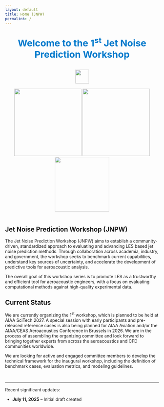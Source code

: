 ```yaml
---
layout: default
title: Home (JNPW)
permalink: /
---
```

<div style="text-align: center; color: #007acc; font-size: 1.9rem; font-weight: bold; margin: 2rem 0;">
  Welcome to the 1<sup>st</sup> Jet Noise Prediction Workshop
</div>
<center>
  <img src="{{'/assets/images/AIAA_logo.png' | relative_url }}" height="45"> 
</center>
<br>
<center>
  <img src="{{'/assets/images/image1.jpeg'     | relative_url}}"  height="220"> 
  <img src="{{'/assets/images/image2.png'      | relative_url}}"  height="220"> 
  <img src="{{'/assets/images/density.png'     | relative_url}}"  height="178">
</center>
<br>

## **Jet Noise Prediction Workshop (JNPW)**
The Jet Noise Prediction Workshop (JNPW) aims to establish a community-driven, standardized approach to evaluating and advancing LES based jet noise prediction methods. Through collaboration across academia, industry, and government, the workshop seeks to benchmark current capabilities, understand key sources of uncertainty, and accelerate the development of predictive tools for aeroacoustic analysis.

The overall goal of this workshop series is to promote LES as a trustworthy and efficient tool for aeroacoustic engineers, with a focus on evaluating computational methods against high-quality experimental data.

## **Current Status**
We are currently organizing the 1<sup>st</sup> workshop, which is planned to be held at AIAA SciTech 2027. A special session with early participants and pre-released reference cases is also being planned for AIAA Aviation and/or the AIAA/CEAS Aeroacoustics Conference in Brussels in 2026. We are in the process of assembling the organizing committee and look forward to bringing together experts from across the aeroacoustics and CFD communities worldwide.


We are looking for active and engaged committee members to develop the technical framework for the inaugural workshop, including the definition of benchmark cases, evaluation metrics, and modeling guidelines.




<br>

---
Recent significant updates:

- **July 11, 2025** – Initial draft created
